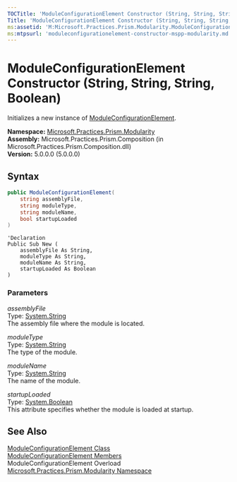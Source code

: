 ```yaml
---
TOCTitle: 'ModuleConfigurationElement Constructor (String, String, String, Boolean)'
Title: 'ModuleConfigurationElement Constructor (String, String, String, Boolean) (Microsoft.Practices.Prism.Modularity)'
ms:assetid: 'M:Microsoft.Practices.Prism.Modularity.ModuleConfigurationElement.\#ctor(System.String,System.String,System.String,System.Boolean)'
ms:mtpsurl: 'moduleconfigurationelement-constructor-mspp-modularity.md'
---
```



# ModuleConfigurationElement Constructor (String, String, String, Boolean)

Initializes a new instance of [ModuleConfigurationElement](/patterns-practices/reference/moduleconfigurationelement-class-mspp-modularity).

**Namespace:** [Microsoft.Practices.Prism.Modularity](/patterns-practices/reference/mspp-modularity-namespace)  
**Assembly:** Microsoft.Practices.Prism.Composition (in Microsoft.Practices.Prism.Composition.dll)  
**Version:** 5.0.0.0 (5.0.0.0)

## Syntax

```C#
public ModuleConfigurationElement(
	string assemblyFile,
	string moduleType,
	string moduleName,
	bool startupLoaded
)
```

```VB
'Declaration
Public Sub New ( 
	assemblyFile As String,
	moduleType As String,
	moduleName As String,
	startupLoaded As Boolean
)
```

### Parameters

*assemblyFile*  
Type: [System.String](http://msdn.microsoft.com/en-us/library/s1wwdcbf)  
The assembly file where the module is located.

*moduleType*  
Type: [System.String](http://msdn.microsoft.com/en-us/library/s1wwdcbf)  
The type of the module.

*moduleName*  
Type: [System.String](http://msdn.microsoft.com/en-us/library/s1wwdcbf)  
The name of the module.

*startupLoaded*  
Type: [System.Boolean](http://msdn.microsoft.com/en-us/library/a28wyd50)  
This attribute specifies whether the module is loaded at startup.

## See Also

[ModuleConfigurationElement Class](/patterns-practices/reference/moduleconfigurationelement-class-mspp-modularity)  
[ModuleConfigurationElement Members](/patterns-practices/reference/moduleconfigurationelement-members-mspp-modularity)  
ModuleConfigurationElement Overload  
[Microsoft.Practices.Prism.Modularity Namespace](/patterns-practices/reference/mspp-modularity-namespace)  